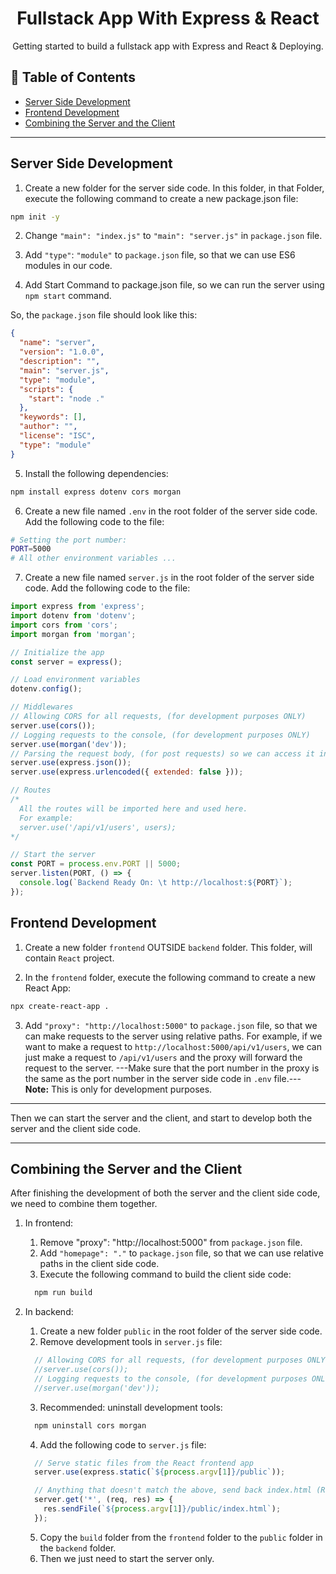 <h1 align="center">Fullstack App With Express & React</h1>

<p align="center">Getting started to build a fullstack app with Express and React & Deploying.
</p>

## 📝 Table of Contents

- [Server Side Development](#server-side-development)
- [Frontend Development](#frontend-development)
- [Combining the Server and the Client](#combining-the-server-and-the-client)


---

## Server Side Development

1. Create a new folder for the server side code. In this folder, in that Folder, execute the following command to create a new package.json file:

```bash
npm init -y
```
2. Change ```"main": "index.js"``` to ```"main": "server.js"``` in `package.json` file.

3. Add `"type"`: `"module"` to `package.json` file, so that we can use ES6 modules in our code.
 

4. Add Start Command to package.json file, so we can run the server using `npm start` command.

So, the `package.json` file should look like this:

```json
{
  "name": "server",
  "version": "1.0.0",
  "description": "",
  "main": "server.js",
  "type": "module",
  "scripts": {
    "start": "node ."
  },
  "keywords": [],
  "author": "",
  "license": "ISC",
  "type": "module"
}
```

5. Install the following dependencies:

```bash
npm install express dotenv cors morgan
```

6. Create a new file named `.env` in the root folder of the server side code. Add the following code to the file:

```bash
# Setting the port number:
PORT=5000
# All other environment variables ...
```

7. Create a new file named `server.js` in the root folder of the server side code. Add the following code to the file:

```js
import express from 'express';
import dotenv from 'dotenv';
import cors from 'cors';
import morgan from 'morgan';

// Initialize the app
const server = express();

// Load environment variables
dotenv.config();

// Middlewares
// Allowing CORS for all requests, (for development purposes ONLY)
server.use(cors());
// Logging requests to the console, (for development purposes ONLY)
server.use(morgan('dev'));
// Parsing the request body, (for post requests) so we can access it in req.body
server.use(express.json());
server.use(express.urlencoded({ extended: false }));

// Routes
/* 
  All the routes will be imported here and used here.
  For example:
  server.use('/api/v1/users', users);
*/

// Start the server
const PORT = process.env.PORT || 5000;
server.listen(PORT, () => {
  console.log(`Backend Ready On: \t http://localhost:${PORT}`);
});
```


## Frontend Development

1. Create a new folder `frontend` OUTSIDE `backend` folder. This folder, will contain `React` project.

2. In the `frontend` folder, execute the following command to create a new React App:

```bash
npx create-react-app .
```

3. Add `"proxy": "http://localhost:5000"` to `package.json` file, so that we can make requests to the server using relative paths. For example, if we want to make a request to `http://localhost:5000/api/v1/users`, we can just make a request to `/api/v1/users` and the proxy will forward the request to the server. ---Make sure that the port number in the proxy is the same as the port number in the server side code in `.env` file.--- 
**Note:** This is only for development purposes.

---

Then we can start the server and the client, and start to develop both the server and the client side code.

---

## Combining the Server and the Client

After finishing the development of both the server and the client side code, we need to combine them together.

1. In frontend:
    1. Remove "proxy": "http://localhost:5000" from `package.json` file.
    2. Add `"homepage": "."` to `package.json` file, so that we can use relative paths in the client side code.
    2. Execute the following command to build the client side code:
      ```bash
        npm run build
      ```

2. In backend:
    1. Create a new folder `public` in the root folder of the server side code.
    2. Remove development tools in `server.js` file:
      ```js
        // Allowing CORS for all requests, (for development purposes ONLY)
        //server.use(cors());
        // Logging requests to the console, (for development purposes ONLY)
        //server.use(morgan('dev'));
      ```
    3. Recommended: uninstall development tools:
      ```bash
        npm uninstall cors morgan
      ```
    4. Add the following code to `server.js` file:
      ```js
        // Serve static files from the React frontend app
        server.use(express.static(`${process.argv[1]}/public`));

        // Anything that doesn't match the above, send back index.html (React Stuff)
        server.get('*', (req, res) => {
          res.sendFile(`${process.argv[1]}/public/index.html`);
        });
      ```
    5. Copy the `build` folder from the `frontend` folder to the `public` folder in the `backend` folder.
    6. Then we just need to start the server only.